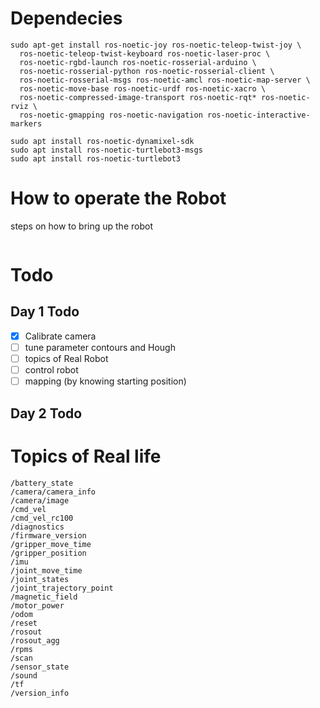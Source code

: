 # Dependecies
 
```
sudo apt-get install ros-noetic-joy ros-noetic-teleop-twist-joy \
  ros-noetic-teleop-twist-keyboard ros-noetic-laser-proc \
  ros-noetic-rgbd-launch ros-noetic-rosserial-arduino \
  ros-noetic-rosserial-python ros-noetic-rosserial-client \
  ros-noetic-rosserial-msgs ros-noetic-amcl ros-noetic-map-server \
  ros-noetic-move-base ros-noetic-urdf ros-noetic-xacro \
  ros-noetic-compressed-image-transport ros-noetic-rqt* ros-noetic-rviz \
  ros-noetic-gmapping ros-noetic-navigation ros-noetic-interactive-markers
```
```
sudo apt install ros-noetic-dynamixel-sdk
sudo apt install ros-noetic-turtlebot3-msgs
sudo apt install ros-noetic-turtlebot3
```
# How to operate the Robot
steps on how to bring up the robot 
```
```
# Todo
## Day 1 Todo
- [x]  Calibrate camera
- [ ]  tune parameter contours and Hough
- [ ]  topics of Real Robot
- [ ]  control robot
- [ ]  mapping (by knowing starting position)
## Day 2 Todo
# Topics of Real life
```
/battery_state
/camera/camera_info
/camera/image
/cmd_vel
/cmd_vel_rc100
/diagnostics
/firmware_version
/gripper_move_time
/gripper_position
/imu
/joint_move_time
/joint_states
/joint_trajectory_point
/magnetic_field
/motor_power
/odom
/reset
/rosout
/rosout_agg
/rpms
/scan
/sensor_state
/sound
/tf
/version_info

```
